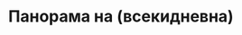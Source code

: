 ---
layout: /panorama.ect
project: '/web/projects/private/song-for-good-night'
image: 'http://hub.acherno.com/svn/prispivna-pesen/Site/Panorami/Zlatina_Lozenets_Hol_Panorama_01_N.jpg'
title: 'Панорама на (всекидневна)'
sitemap: false
---
